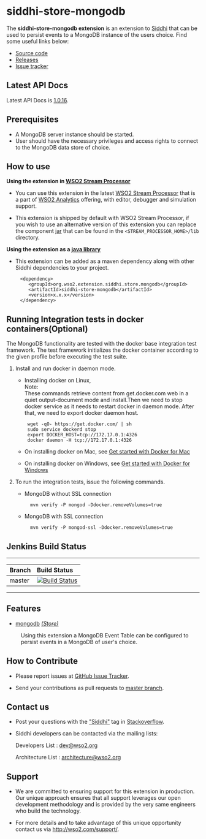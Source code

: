 siddhi-store-mongodb
======================================

The **siddhi-store-mongodb extension** is an extension to <a target="_blank" href="https://wso2.github.io/siddhi">Siddhi</a> that  can be used to persist events to a MongoDB instance of the users choice.
Find some useful links below:

* <a target="_blank" href="https://github.com/wso2-extensions/siddhi-store-mongodb">Source code</a>
* <a target="_blank" href="https://github.com/wso2-extensions/siddhi-store-mongodb/releases">Releases</a>
* <a target="_blank" href="https://github.com/wso2-extensions/siddhi-store-mongodb/issues">Issue tracker</a>

## Latest API Docs 

Latest API Docs is <a target="_blank" href="https://wso2-extensions.github.io/siddhi-store-mongodb/api/1.0.16">1.0.16</a>.

## Prerequisites

 * A MongoDB server instance should be started.
 * User should have the necessary privileges and access rights to connect to the MongoDB data store of choice.

## How to use 

**Using the extension in <a target="_blank" href="https://github.com/wso2/product-sp">WSO2 Stream Processor</a>**

* You can use this extension in the latest <a target="_blank" href="https://github.com/wso2/product-sp/releases">WSO2 Stream Processor</a> that is a part of <a target="_blank" href="http://wso2.com/analytics?utm_source=gitanalytics&utm_campaign=gitanalytics_Jul17">WSO2 Analytics</a> offering, with editor, debugger and simulation support. 

* This extension is shipped by default with WSO2 Stream Processor, if you wish to use an alternative version of this extension you can replace the component <a target="_blank" href="https://github.com/wso2-extensions/siddhi-store-mongodb/releases">jar</a> that can be found in the `<STREAM_PROCESSOR_HOME>/lib` directory.

**Using the extension as a <a target="_blank" href="https://wso2.github.io/siddhi/documentation/running-as-a-java-library">java library</a>**

* This extension can be added as a maven dependency along with other Siddhi dependencies to your project.

```
     <dependency>
        <groupId>org.wso2.extension.siddhi.store.mongodb</groupId>
        <artifactId>siddhi-store-mongodb</artifactId>
        <version>x.x.x</version>
     </dependency>
```

## Running Integration tests in docker containers(Optional)

The MongoDB functionality are tested with the docker base integration test framework. The test framework initializes the docker container according to the given profile before executing the test suite.

1. Install and run docker in daemon mode.

    *  Installing docker on Linux,<br>
       Note:<br>    These commands retrieve content from get.docker.com web in a quiet output-document mode and install.Then we need to stop docker service as it needs to restart docker in daemon mode. After that, we need to export docker daemon host.
       
            wget -qO- https://get.docker.com/ | sh
            sudo service dockerd stop
            export DOCKER_HOST=tcp://172.17.0.1:4326
            docker daemon -H tcp://172.17.0.1:4326

    *  On installing docker on Mac, see <a target="_blank" href="https://docs.docker.com/docker-for-mac/">Get started with Docker for Mac</a>

    *  On installing docker on Windows, see <a target="_blank" href="https://docs.docker.com/docker-for-windows/">Get started with Docker for Windows</a>
   
2. To run the integration tests, issue the following commands.

    * MongoDB without SSL connection
    
            mvn verify -P mongod -Ddocker.removeVolumes=true

    * MongoDB with SSL connection
           
            mvn verify -P mongod-ssl -Ddocker.removeVolumes=true
           
## Jenkins Build Status

---

|  Branch | Build Status |
| :------ |:------------ | 
| master  | [![Build Status](https://wso2.org/jenkins/job/siddhi/job/siddhi-store-mongodb/badge/icon)](https://wso2.org/jenkins/job/siddhi/job/siddhi-store-mongodb/) |

---

## Features

* <a target="_blank" href="https://wso2-extensions.github.io/siddhi-store-mongodb/api/1.0.16/#mongodb-store">mongodb</a> *<a target="_blank" href="https://wso2.github.io/siddhi/documentation/siddhi-4.0/#store">(Store)</a>*<br><div style="padding-left: 1em;"><p>Using this extension a MongoDB Event Table can be configured to persist events in a MongoDB of user's choice.</p></div>

## How to Contribute
 
  * Please report issues at <a target="_blank" href="https://github.com/wso2-extensions/siddhi-store-mongodb/issues">GitHub Issue Tracker</a>.
  
  * Send your contributions as pull requests to <a target="_blank" href="https://github.com/wso2-extensions/siddhi-store-mongodb/tree/master">master branch</a>. 
 
## Contact us 

 * Post your questions with the <a target="_blank" href="http://stackoverflow.com/search?q=siddhi">"Siddhi"</a> tag in <a target="_blank" href="http://stackoverflow.com/search?q=siddhi">Stackoverflow</a>. 
 
 * Siddhi developers can be contacted via the mailing lists:
 
    Developers List   : [dev@wso2.org](mailto:dev@wso2.org)
    
    Architecture List : [architecture@wso2.org](mailto:architecture@wso2.org)
 
## Support 

* We are committed to ensuring support for this extension in production. Our unique approach ensures that all support leverages our open development methodology and is provided by the very same engineers who build the technology. 

* For more details and to take advantage of this unique opportunity contact us via <a target="_blank" href="http://wso2.com/support?utm_source=gitanalytics&utm_campaign=gitanalytics_Jul17">http://wso2.com/support/</a>. 
